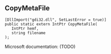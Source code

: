 ## CopyMetaFile

```
[DllImport("gdi32.dll", SetLastError = true)]
public static extern IntPtr CopyMetaFile(
   IntPtr hemf,
   string filename
);
```

Microsoft documentation: (TODO)
